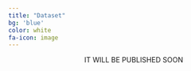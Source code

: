 ```yaml
---
title: "Dataset"
bg: 'blue'
color: white
fa-icon: image
---
```

<center>
IT WILL BE PUBLISHED SOON
</center>
